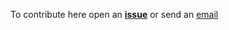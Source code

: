 To contribute here open an **[issue](https://github.com/mihaiep/User-Feedback-stuff/issues)** 
or send an [email](mihai.enepietrosanu@gmail.com)
